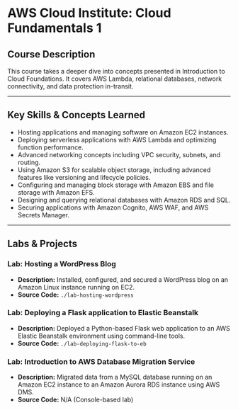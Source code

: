 # AWS Cloud Institute: Cloud Fundamentals 1

## Course Description
This course takes a deeper dive into concepts presented in Introduction to Cloud Foundations. It covers AWS Lambda, relational databases, network connectivity, and data protection in-transit.

---

## Key Skills & Concepts Learned
- Hosting applications and managing software on Amazon EC2 instances.
- Deploying serverless applications with AWS Lambda and optimizing function performance.
- Advanced networking concepts including VPC security, subnets, and routing.
- Using Amazon S3 for scalable object storage, including advanced features like versioning and lifecycle policies.
- Configuring and managing block storage with Amazon EBS and file storage with Amazon EFS.
- Designing and querying relational databases with Amazon RDS and SQL.
- Securing applications with Amazon Cognito, AWS WAF, and AWS Secrets Manager.

---

## Labs & Projects

### Lab: Hosting a WordPress Blog
* **Description:** Installed, configured, and secured a WordPress blog on an Amazon Linux instance running on EC2.
* **Source Code:** `./lab-hosting-wordpress`

### Lab: Deploying a Flask application to Elastic Beanstalk
* **Description:** Deployed a Python-based Flask web application to an AWS Elastic Beanstalk environment using command-line tools.
* **Source Code:** `./lab-deploying-flask-to-eb`

### Lab: Introduction to AWS Database Migration Service
* **Description:** Migrated data from a MySQL database running on an Amazon EC2 instance to an Amazon Aurora RDS instance using AWS DMS.
* **Source Code:** N/A (Console-based lab)
